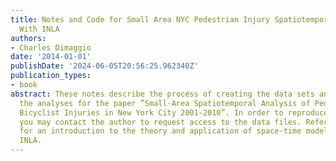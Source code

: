 ```yaml
---
title: Notes and Code for Small Area NYC Pedestrian Injury Spatiotemporal Analyses
  With INLA
authors:
- Charles Dimaggio
date: '2014-01-01'
publishDate: '2024-06-05T20:56:25.962340Z'
publication_types:
- book
abstract: These notes describe the process of creating the data sets and conducting
  the analyses for the paper ”Small-Area Spatiotemporal Analysis of Pedestrian and
  Bicyclist Injuries in New York City 2001-2010”. In order to reproduce the analyses,
  you may contact the author to request access to the data files. Refer to the appendices
  for an introduction to the theory and application of space-time modeling in R with
  INLA.
---
```

